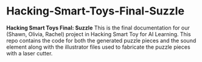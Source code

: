# Hacking-Smart-Toys-Final-Suzzle
**Hacking Smart Toys Final: Suzzle**
This is the final documentation for our (Shawn, Olivia, Rachel) project in Hacking Smart Toy for AI Learning. This repo contains the code for both the generated puzzle pieces and the sound element along with the illustrator files used to fabricate the puzzle pieces with a laser cutter.
